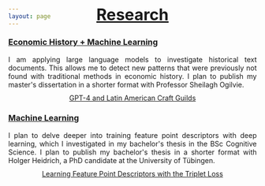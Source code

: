```yaml
---
layout: page
---
```


<h2 style="text-decoration: underline; font-size: 32px; margin-top: -60px; text-align: center;">Research</h2>

<div class="research-entry">
    <h3 style="text-decoration: underline;">Economic History + Machine Learning</h3>
    <p>I am applying large language models to investigate historical text documents. This allows me to detect new patterns that were previously not found with traditional methods in economic history. I plan to publish my master's dissertation in a shorter format with Professor Sheilagh Ogilvie.</p>
    <div style="text-align: center; margin-top: 10px;">
    <a href="https://niclasgriesshaber.github.io/yourwebsitename/assets/pdf/oxford_dissertation_griesshaber.pdf" target="_blank">GPT-4 and Latin American Craft Guilds</a>
</div>

</div>

<div class="research-entry">
    <h3 style="text-decoration: underline;">Machine Learning</h3>
    <p>I plan to delve deeper into training feature point descriptors with deep learning, which I investigated in my bachelor's thesis in the BSc Cognitive Science. I plan to publish my bachelor's thesis in a shorter format with Holger Heidrich, a PhD candidate at the University of Tübingen. </p>
    <div style="text-align: center; margin-top: 10px;">
        <a href="https://niclasgriesshaber.github.io/yourwebsitename/assets/pdf/cognitive_science_dissertation_griesshaber.pdf" target="_blank">Learning Feature Point Descriptors with the Triplet Loss</a>
    </div>
</div>

<style>
    .research-entry {
        margin-bottom: 20px;
    }
    .research-entry p {
        margin: 4px 0;
        text-align: justify;
    }
</style>